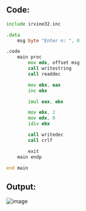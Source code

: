 ## Code:

```asm
include irvine32.inc

.data
    msg byte "Enter n: ", 0

.code
    main proc
        mov edx, offset msg
        call writestring
        call readdec

        mov ebx, eax
        inc ebx

        imul eax, ebx

        mov ebx, 2
        mov edx, 0
        idiv ebx

        call writedec
        call crlf

        exit
    main endp

end main
```

## Output:

![image](https://github.com/user-attachments/assets/bf4f3e9d-35cc-4aad-b6f9-92f40559aab6)

